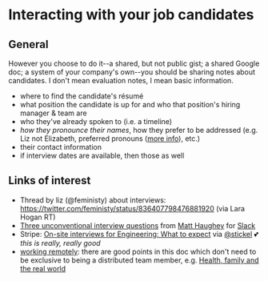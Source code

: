# Interacting with your job candidates

## General

However you choose to do it--a shared, but not public gist; a shared Google doc; a system of your company's own--you should be sharing notes about candidates. I don't mean evaluation notes, I mean basic information.   
* where to find the candidate's résumé
* what position the candidate is up for and who that position's hiring manager & team are
* who they've already spoken to (i.e. a timeline)
* _how they pronounce their names_, how they prefer to be addressed (e.g. Liz not Elizabeth, preferred pronouns ([more info](https://en.wikipedia.org/wiki/Gender-specific_and_gender-neutral_pronouns)), etc.)
* their contact information
* if interview dates are available, then those as well


## Links of interest

* Thread by liz (@feministy) about interviews: https://twitter.com/feministy/status/836407798476881920 (via Lara Hogan RT)
* [Three unconventional interview questions](https://slackhq.com/three-unconventional-interview-questions-664cc55501e) from [Matt Haughey](https://twitter.com/mathowie) for [Slack](https://slackhq.com/)
* Stripe: [On-site interviews for Engineering: What to expect](https://stripe.com/jobs/engineering-onsite.pdf) via [@stickel](https://twitter.com/stickel) :two_hearts: _this is really, really good_
* [working remotely](https://github.com/lenazun/working-remotely/blob/master/ideas.md): there are good points in this doc which don't need to be exclusive to being a distributed team member, e.g. [Health, family and the real world](https://github.com/lenazun/working-remotely/blob/master/ideas.md#health-family-and-the-real-world)
